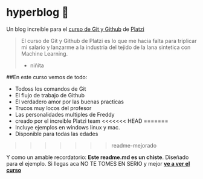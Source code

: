 # hyperblog 💚
Un blog increible para el [curso de Git y Github](https://platzi.com/cursos/git-github/ "curso de Git y Github") de [Platzi](https://platzi.com "Platzi")
>El curso de Git y Github de Platzi es lo que me hacia falta para triplicar mi salario y lanzarme a la industria del tejido de la lana sintetica con Machine Learning.
>- niñita

##En este curso vemos de todo:
* Todoss los comandos de Git
* El flujo de trabajo de Github
* El verdadero amor por las buenas practicas
* Trucos muy locos del profesor
* Las personalidades multiples de Freddy
* creado por el increible Platzi team
<<<<<<< HEAD
=======
* Incluye ejemplos en windows linux y mac.
* Disponible para todas las edades
>>>>>>> readme-mejorado

Y como un amable recordatorio: **Este readme.md es un chiste**. Diseñado para el ejemplo. Si llegas aca NO TE TOMES EN SERIO y mejor [**ve a ver el curso**](https://platzi.com/cursos/git-github/ "a ver el curso")
